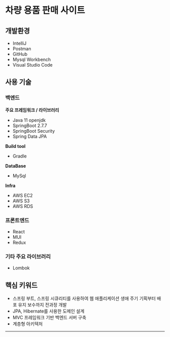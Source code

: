 # 차량 용품 판매 사이트

## 개발환경


- IntelliJ
- Postman
- GitHub
- Mysql Workbench
- Visual Studio Code

## 사용 기술



### 백엔드

**주요 프레임워크 / 라이브러리**

- Java 11 openjdk
- SpringBoot 2.7.7
- SpringBoot Security
- Spring Data JPA

**Build tool**

- Gradle

**DataBase**

- MySql

**Infra**

- AWS EC2
- AWS S3
- AWS RDS

### 프론트엔드

- React
- MUI
- Redux

### 기타 주요 라이브러리

- Lombok

## 핵심 키워드



- 스프링 부트, 스프링 시큐리티를 사용하여 웹 애플리케이션 생애 주기 기획부터 배포 유지 보수까지 전과정 개발
- JPA, Hibernate를 사용한 도메인 설계
- MVC 프레임워크 기반 백엔드 서버 구축
- 계층형 아키텍처

---
